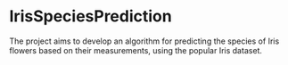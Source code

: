 # IrisSpeciesPrediction
The project aims to develop an algorithm for predicting the species of Iris flowers based on their measurements, using the popular Iris dataset. 
